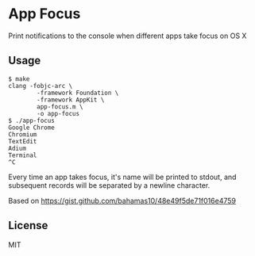 App Focus
=========

Print notifications to the console when different apps take focus on OS X

Usage
-----

    $ make
    clang -fobjc-arc \
            -framework Foundation \
            -framework AppKit \
            app-focus.m \
            -o app-focus
    $ ./app-focus
    Google Chrome
    Chromium
    TextEdit
    Adium
    Terminal
    ^C

Every time an app takes focus, it's name will be printed to stdout, and subsequent
records will be separated by a newline character.

Based on https://gist.github.com/bahamas10/48e49f5de71f016e4759

License
-------

MIT
